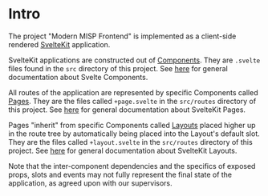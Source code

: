 # Intro

The project "Modern MISP Frontend" is implemented as a client-side rendered [SvelteKit](https://kit.svelte.dev/) application.

SvelteKit applications are constructed out of [Components](components.md#components).
They are `.svelte` files found in the `src` directory of this project.
See [here](https://svelte.dev/docs/svelte-components) for general documentation about Svelte Components.

All routes of the application are represented by specific Components called [Pages](pages.md#pages).
They are the files called `+page.svelte` in the `src/routes` directory of this project.
See [here](https://kit.svelte.dev/docs/routing#page) for general documentation about SvelteKit Pages.

Pages "inherit" from specific Components called [Layouts](layouts.md#layouts) placed higher up in the route tree by automatically being placed into the Layout's default slot.
They are the files called `+layout.svelte` in the `src/routes` directory of this project.
See [here](https://kit.svelte.dev/docs/routing#layout) for general documentation about SvelteKit Layouts.

Note that the inter-component dependencies and the specifics of exposed props, slots and events may not fully represent the final state of the application, as agreed upon with our supervisors.

